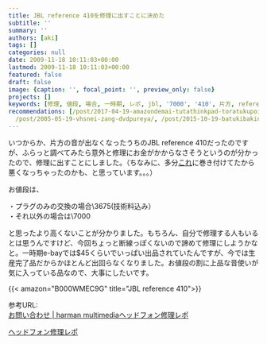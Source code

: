 ```yaml
---
title: JBL reference 410を修理に出すことに決めた
subtitle: ''
summary: ''
authors: [aki]
tags: []
categories: null
date: 2009-11-18 10:11:03+00:00
lastmod: 2009-11-18 10:11:03+00:00
featured: false
draft: false
image: {caption: '', focal_point: '', preview_only: false}
projects: []
keywords: [修理, 値段, 場合, 一時期, レポ, jbl, '7000', '410', 片方, reference]
recommendations: [/post/2017-04-19-amazondemai-tutathinkpad-toratukupointo-kibodowoxiu-li-sita/,
  /post/2005-05-19-vhsnei-zang-dvdpureya/, /post/2015-10-19-batukibakininatuteitanexus5wo$40dexiu-li-sita/]
---
```

いつからか、片方の音が出なくなったうちのJBL reference 410だったのですが、ふらっと調べてみたら意外と修理にお金がかからなさそうというのが分かったので、修理に出すことにしました。（ちなみに、多分[これ](http://www.amazon.co.jp/dp/B000AOAB2S)に巻き付けてたから悪くなっちゃったのかも、と思っています。。。）

お値段は、

・プラグのみの交換の場合\3675(技術料込み）  
・それ以外の場合は\7000

と思ったより高くないことが分かりました。もちろん、自分で修理する人もいるとは思うんですけど、今回ちょっと断線っぽくないので諦めて修理にしようかなと。一時期e-bayでは$45くらいでいっぱい出品されていたんですが、今では生産完了品だからかほとんど出回らなくなりました。お値段の割に上品な音使いが気に入っている品なので、大事にしたいです。

{{< amazon="B000WMEC9G" title="JBL reference 410">}}


参考URL:  
[お問い合わせ | harman multimedia](https://www.harman-multimedia.jp/hc/contact/contact)[ヘッドフォン修理レポ](http://limetarte.net/documents/reports/headphone.htm)

[ヘッドフォン修理レポ](http://limetarte.net/documents/reports/headphone.htm)

